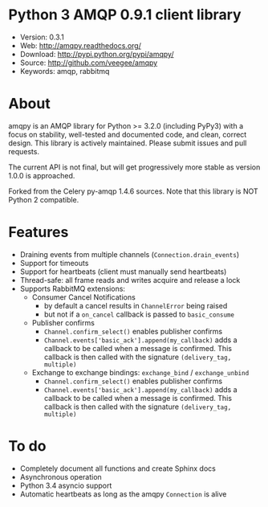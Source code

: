 Python 3 AMQP 0.9.1 client library
==================================

* Version: 0.3.1
* Web: http://amqpy.readthedocs.org/
* Download: http://pypi.python.org/pypi/amqpy/
* Source: http://github.com/veegee/amqpy
* Keywords: amqp, rabbitmq

About
=====

amqpy is an AMQP library for Python >= 3.2.0 (including PyPy3) with a focus on
stability, well-tested and documented code, and clean, correct design. This
library is actively maintained. Please submit issues and pull requests.

The current API is not final, but will get progressively more stable as version
1.0.0 is approached.

Forked from the Celery py-amqp 1.4.6 sources. Note that this library is NOT
Python 2 compatible.


Features
========

* Draining events from multiple channels (`Connection.drain_events`)
* Support for timeouts
* Support for heartbeats (client must manually send heartbeats)
* Thread-safe: all frame reads and writes acquire and release a lock
* Supports RabbitMQ extensions:
    * Consumer Cancel Notifications
        * by default a cancel results in `ChannelError` being raised
        * but not if a `on_cancel` callback is passed to `basic_consume`
    * Publisher confirms
        * `Channel.confirm_select()` enables publisher confirms
        * `Channel.events['basic_ack'].append(my_callback)` adds a callback to
          be called when a message is confirmed. This callback is then called
          with the signature `(delivery_tag, multiple)`
    * Exchange to exchange bindings: `exchange_bind` / `exchange_unbind`
        * `Channel.confirm_select()` enables publisher confirms
        * `Channel.events['basic_ack'].append(my_callback)` adds a callback to
          be called when a message is confirmed. This callback is then called
          with the signature `(delivery_tag, multiple)`

To do
=====

* Completely document all functions and create Sphinx docs
* Asynchronous operation
* Python 3.4 asyncio support
* Automatic heartbeats as long as the amqpy `Connection` is alive
